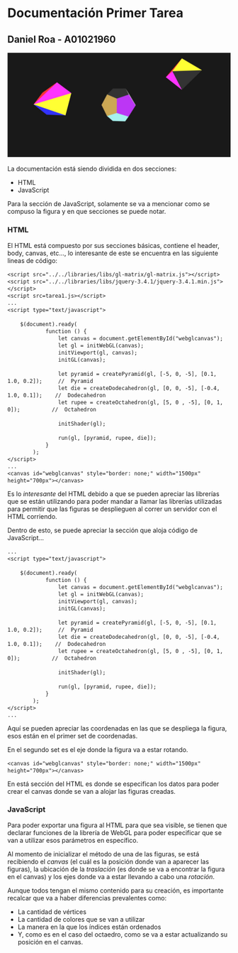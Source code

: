 # Documentación Primer Tarea
## Daniel Roa  -   A01021960

![Imagen demostrando su funcionamiento](imgs/figuras.png)

La documentación está siendo dividida en dos secciones:

* HTML
* JavaScript

Para la sección de JavaScript, solamente se va a mencionar como se compuso la figura y en que secciones se puede notar.

### HTML
El HTML está compuesto por sus secciones básicas, contiene el header, body, canvas, etc..., lo interesante de este se encuentra en las siguiente lineas de código:

    <script src="../../libraries/libs/gl-matrix/gl-matrix.js"></script>
    <script src="../../libraries/libs/jquery-3.4.1/jquery-3.4.1.min.js"></script>
    <script src=tarea1.js></script>
    ...
    <script type="text/javascript">

        $(document).ready(
                function () {
                    let canvas = document.getElementById("webglcanvas");
                    let gl = initWebGL(canvas);
                    initViewport(gl, canvas);
                    initGL(canvas);

                    let pyramid = createPyramid(gl, [-5, 0, -5], [0.1, 1.0, 0.2]);     //  Pyramid
                    let die = createDodecahedron(gl, [0, 0, -5], [-0.4, 1.0, 0.1]);    //  Dodecahedron
                    let rupee = createOctahedron(gl, [5, 0 , -5], [0, 1, 0]);          //  Octahedron

                    initShader(gl);

                    run(gl, [pyramid, rupee, die]);
                }
            );
    </script>
    ...
    <canvas id="webglcanvas" style="border: none;" width="1500px" height="700px"></canvas>

Es lo _interesante_ del HTML debido a que se pueden apreciar las librerías que se están utilizando para poder mandar a llamar las librerías utilizadas para permitir que las figuras se desplieguen al correr un servidor con el HTML corriendo.

Dentro de esto, se puede apreciar la sección que aloja código de JavaScript...
    
    ...
    <script type="text/javascript">

        $(document).ready(
                function () {
                    let canvas = document.getElementById("webglcanvas");
                    let gl = initWebGL(canvas);
                    initViewport(gl, canvas);
                    initGL(canvas);

                    let pyramid = createPyramid(gl, [-5, 0, -5], [0.1, 1.0, 0.2]);     //  Pyramid
                    let die = createDodecahedron(gl, [0, 0, -5], [-0.4, 1.0, 0.1]);    //  Dodecahedron
                    let rupee = createOctahedron(gl, [5, 0 , -5], [0, 1, 0]);          //  Octahedron

                    initShader(gl);

                    run(gl, [pyramid, rupee, die]);
                }
            );
    </script>
    ...

Aquí se pueden apreciar las coordenadas en las que se despliega la figura, esos están en el primer set de coordenadas. 

En el segundo set es el eje donde la figura va a estar rotando.

    <canvas id="webglcanvas" style="border: none;" width="1500px" height="700px"></canvas>

En está sección del HTML es donde se especifican los datos para poder crear el canvas donde se van a alojar las figuras creadas.

### JavaScript
Para poder exportar una figura al HTML para que sea visible, se tienen que declarar funciones de la librería de WebGL para poder especificar que se van a utilizar esos parámetros en específico.

Al momento de inicializar el método de una de las figuras, se está recibiendo el _canvas_ (el cuál es la posición donde van a aparecer las figuras), la ubicación de la _traslación_ (es donde se va a encontrar la figura en el canvas) y los ejes donde va a estar llevando a cabo una _rotación_.

Aunque todos tengan el mismo contenido para su creación, es importante recalcar que va a haber diferencias prevalentes como:

* La cantidad de vértices
* La cantidad de colores que se van a utilizar
* La manera en la que los índices están ordenados
* Y, como es en el caso del octaedro, como se va a estar actualizando su posición en el canvas.
